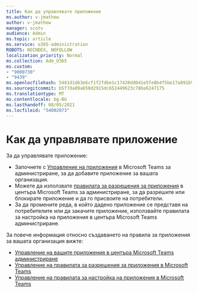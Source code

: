 ```yaml
---
title: Как да управлявате приложение
ms.author: v-jmathew
author: v-jmathew
manager: scotv
audience: Admin
ms.topic: article
ms.service: o365-administration
ROBOTS: NOINDEX, NOFOLLOW
localization_priority: Normal
ms.collection: Adm_O365
ms.custom:
- "9000730"
- "9439"
ms.openlocfilehash: 5481d1d63e6cf1f2fdbe1c17420dd041e5fe8b4f5be17a891b9e0bf871d27baf
ms.sourcegitcommit: b5f7da89a650d2915dc652449623c78be6247175
ms.translationtype: MT
ms.contentlocale: bg-BG
ms.lasthandoff: 08/05/2021
ms.locfileid: "54002073"
---
```

# <a name="how-to-manage-an-app"></a>Как да управлявате приложение

За да управлявате приложение:

- Започнете с [Управление на приложения](https://admin.teams.microsoft.com/policies/manage-apps) в Microsoft Teams за администриране, за да добавите приложение за вашата организация.
- Можете да използвате [правилата за разрешения за приложения](https://admin.teams.microsoft.com/policies/app-permission) в центъра Microsoft Teams за администриране, за да разрешите или блокирате приложение и да го присвоите на потребители.
- За да промените реда, в който дадено приложение [](https://admin.teams.microsoft.com/policies/app-setup) се представя на потребителите или да закачите приложение, използвайте правилата за настройка на приложения в центъра Microsoft Teams администриране.

За повече информация относно създаването на правила за приложения за вашата организация вижте:

- [Управление на вашите приложения в центъра Microsoft Teams администриране](https://docs.microsoft.com/MicrosoftTeams/manage-apps)
- [Управление на правилата за разрешения за приложения в Microsoft Teams](https://docs.microsoft.com/microsoftteams/teams-app-permission-policies)
- [Управление на правилата за настройка на приложения в Microsoft Teams](https://docs.microsoft.com/microsoftteams/teams-app-setup-policies)
